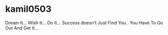 # kamil0503
Dream It... Wish It... Do It... Success doesn't Just Find You.. You Have To Go Out And Get It... 
